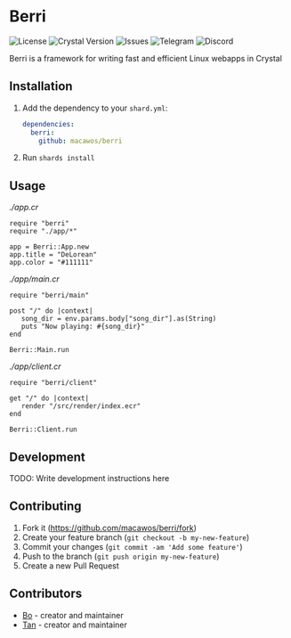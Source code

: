 # Berri
![License](https://img.shields.io/github/license/macawos/berri) ![Crystal Version](https://img.shields.io/badge/Crystal-0.35.1-000) ![Issues](https://img.shields.io/github/issues/macawos/berri) ![Telegram](https://img.shields.io/badge/chat-t.me%2Fmacawos-blue) ![Discord](https://img.shields.io/discord/758767067196817470)

Berri is a framework for writing fast and efficient Linux webapps in Crystal

## Installation

1. Add the dependency to your `shard.yml`:

   ```yaml
   dependencies:
     berri:
       github: macawos/berri
   ```

2. Run `shards install`

## Usage

*./app.cr*
```crystal
require "berri"
require "./app/*"

app = Berri::App.new
app.title = "DeLorean"
app.color = "#111111"
```
*./app/main.cr*
```crystal
require "berri/main"

post "/" do |context|
   song_dir = env.params.body["song_dir"].as(String)
   puts "Now playing: #{song_dir}"
end

Berri::Main.run
```
*./app/client.cr*
```crystal
require "berri/client"

get "/" do |context|
   render "/src/render/index.ecr"
end

Berri::Client.run
```

## Development

TODO: Write development instructions here

## Contributing

1. Fork it (<https://github.com/macawos/berri/fork>)
2. Create your feature branch (`git checkout -b my-new-feature`)
3. Commit your changes (`git commit -am 'Add some feature'`)
4. Push to the branch (`git push origin my-new-feature`)
5. Create a new Pull Request

## Contributors

- [Bo](https://github.com/acoolstraw) - creator and maintainer
- [Tan](https://github.com/yutyo) - creator and maintainer
